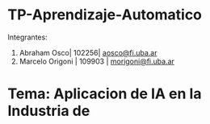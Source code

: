 # TP-Aprendizaje-Automatico
Integrantes:
1. Abraham Osco| 102256| aosco@fi.uba.ar
2. Marcelo Origoni | 109903 | morigoni@fi.uba.ar


# Tema: Aplicacion de IA en la Industria de 
